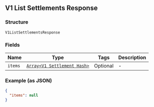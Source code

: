 ## V1 List Settlements Response

### Structure

`V1ListSettlementsResponse`

### Fields

| Name | Type | Tags | Description |
|  --- | --- | --- | --- |
| `items` | [`Array<V1 Settlement Hash>`]($m/V1Settlement) | Optional | - |

### Example (as JSON)

```json
{
  "items": null
}
```

